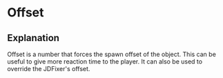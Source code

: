 # Offset

## Explanation

Offset is a number that forces the spawn offset of the object. This can be useful to give more reaction time to the player. It can also be used to override the JDFixer's offset.